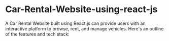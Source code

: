# Car-Rental-Website-using-react-js
A Car Rental Website built using React.js can provide users with an interactive platform to browse, rent, and manage vehicles. Here's an outline of the features and tech stack:
